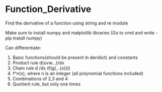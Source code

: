 # Function_Derivative
Find the derivative of a function using string and re module

Make sure to install numpy and matplotlib libraries (Go to cmd and write - pip install numpy)

Can differentiate:
1. Basic functions(should be present in deridict) and constants
2. Product rule d(uvw...)/dx
3. Chain rule d /dx (f(g(...(x))))
4. f^n(x), where n is an integer (all polynomial functions included)
5. Combinations of 2,3 and 4
6. Quotient rule, but only one times
